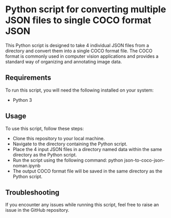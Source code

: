 # Python script for converting multiple JSON files to single COCO format JSON


This Python script is designed to take 4 individual JSON files from a directory and convert them into a single COCO format file. The COCO format is commonly used in computer vision applications and provides a standard way of organizing and annotating image data.

## **Requirements**
To run this script, you will need the following installed on your system:

- Python 3

## **Usage**
To use this script, follow these steps:

- Clone this repository to your local machine.
- Navigate to the directory containing the Python script.
- Place the 4 input JSON files in a directory named data within the same directory as the Python script.
- Run the script using the following command: python json-to-coco-json-noman.ipynb
- The output COCO format file will be saved in the same directory as the Python script.

## **Troubleshooting**
If you encounter any issues while running this script, feel free to raise an issue in the GitHub repository.
